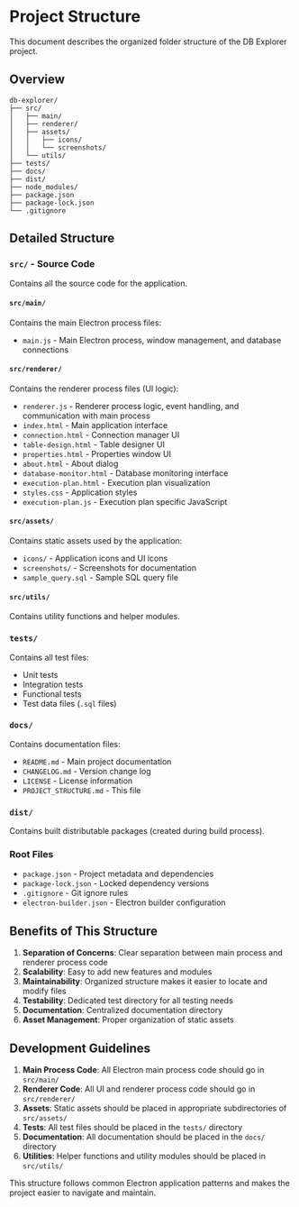 # Project Structure

This document describes the organized folder structure of the DB Explorer project.

## Overview

```
db-explorer/
├── src/
│   ├── main/
│   ├── renderer/
│   ├── assets/
│   │   ├── icons/
│   │   └── screenshots/
│   └── utils/
├── tests/
├── docs/
├── dist/
├── node_modules/
├── package.json
├── package-lock.json
└── .gitignore
```

## Detailed Structure

### `src/` - Source Code
Contains all the source code for the application.

#### `src/main/`
Contains the main Electron process files:
- `main.js` - Main Electron process, window management, and database connections

#### `src/renderer/`
Contains the renderer process files (UI logic):
- `renderer.js` - Renderer process logic, event handling, and communication with main process
- `index.html` - Main application interface
- `connection.html` - Connection manager UI
- `table-design.html` - Table designer UI
- `properties.html` - Properties window UI
- `about.html` - About dialog
- `database-monitor.html` - Database monitoring interface
- `execution-plan.html` - Execution plan visualization
- `styles.css` - Application styles
- `execution-plan.js` - Execution plan specific JavaScript

#### `src/assets/`
Contains static assets used by the application:
- `icons/` - Application icons and UI icons
- `screenshots/` - Screenshots for documentation
- `sample_query.sql` - Sample SQL query file

#### `src/utils/`
Contains utility functions and helper modules.

### `tests/`
Contains all test files:
- Unit tests
- Integration tests
- Functional tests
- Test data files (`.sql` files)

### `docs/`
Contains documentation files:
- `README.md` - Main project documentation
- `CHANGELOG.md` - Version change log
- `LICENSE` - License information
- `PROJECT_STRUCTURE.md` - This file

### `dist/`
Contains built distributable packages (created during build process).

### Root Files
- `package.json` - Project metadata and dependencies
- `package-lock.json` - Locked dependency versions
- `.gitignore` - Git ignore rules
- `electron-builder.json` - Electron builder configuration

## Benefits of This Structure

1. **Separation of Concerns**: Clear separation between main process and renderer process code
2. **Scalability**: Easy to add new features and modules
3. **Maintainability**: Organized structure makes it easier to locate and modify files
4. **Testability**: Dedicated test directory for all testing needs
5. **Documentation**: Centralized documentation directory
6. **Asset Management**: Proper organization of static assets

## Development Guidelines

1. **Main Process Code**: All Electron main process code should go in `src/main/`
2. **Renderer Code**: All UI and renderer process code should go in `src/renderer/`
3. **Assets**: Static assets should be placed in appropriate subdirectories of `src/assets/`
4. **Tests**: All test files should be placed in the `tests/` directory
5. **Documentation**: All documentation should be placed in the `docs/` directory
6. **Utilities**: Helper functions and utility modules should be placed in `src/utils/`

This structure follows common Electron application patterns and makes the project easier to navigate and maintain.